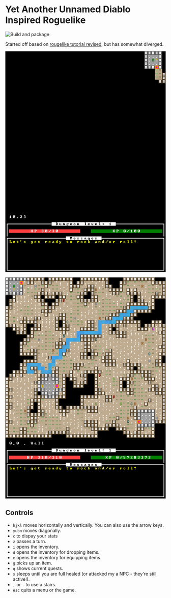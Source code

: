 # Yet Another Unnamed Diablo Inspired Roguelike

![Build and package](https://github.com/kmonaghan/rogue/workflows/Build%20and%20package/badge.svg)

Started off based on [rougelike tutorial revised](http://rogueliketutorials.com/), but has somewhat diverged.

![](gifs/killedbyratswarm.gif)

![](gifs/snakesratsbats.gif)

## Controls

  - `hjkl` moves horizontally and vertically.  You can also use the arrow keys.
  - `yubn` moves diagonally.
  - `c` to dispay your stats
  - `z` passes a turn.
  - `i` opens the inventory.
  - `d` opens the inventory for dropping items.
  - `e` opens the inventory for equipping items.
  - `g` picks up an item.
  - `q` shows current quests.
  - `s` sleeps until you are full healed (or attacked my a NPC - they're still active!).
  - `,` or `.` to use a stairs.
  - `esc` quits a menu or the game.
